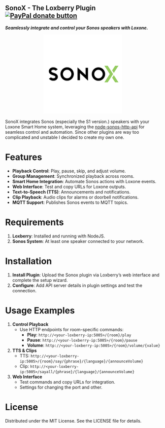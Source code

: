 SonoX - The Loxberry Plugin [![PayPal donate button](https://img.shields.io/badge/paypal-donate-yellow.svg)](https://www.paypal.com/paypalme/normanalbusberger "Donate to SonoX using Paypal") 
-----------------------------
***Seamlessly integrate and control your Sonos speakers with Loxone.***

<p align="center">
  <img src="https://raw.githubusercontent.com/norman-albusberger/sonox/refs/heads/main/icons/icon_256.png" alt="Sonox Icon" width="256">
</p>


SonoX integrates Sonos (especially the S1 version.) speakers with your Loxone Smart Home system, leveraging the [node-sonos-http-api](https://github.com/jishi/node-sonos-http-api) for seamless control and automation.
Since other plugins are way too complicated and unstable I decided to create my own one. 

# Features
- **Playback Control**: Play, pause, skip, and adjust volume.
- **Group Management**: Synchronized playback across rooms.
- **Smart Home Integration**: Automate Sonos actions with Loxone events.
- **Web Interface**: Test and copy URLs for Loxone outputs.
- **Text-to-Speech (TTS)**: Announcements and notifications.
- **Clip Playback**: Audio clips for alarms or doorbell notifications.
- **MQTT Support**: Publishes Sonos events to MQTT topics.

# Requirements
1. **Loxberry**: Installed and running with NodeJS.
2. **Sonos System**: At least one speaker connected to your network.

# Installation
1. **Install Plugin**: Upload the Sonox plugin via Loxberry’s web interface and complete the setup wizard.
2. **Configure**: Add API server details in plugin settings and test the connection.

# Usage Examples
1. **Control Playback**
    - Use HTTP endpoints for room-specific commands:
        - **Play**: `http://<your-loxberry-ip:5005>/{room}/play`
        - **Pause**: `http://<your-loxberry-ip:5005>/{room}/pause`
        - **Volume**: `http://<your-loxberry-ip:5005>/{room}/volume/{value}`
2. **TTS & Clips**
    - TTS: `http://<your-loxberry-ip:5005>/{room}/say/{phrase}/{language}/{announceVolume}`
    - Clip: `http://<your-loxberry-ip:5005>/sayall/{phrase}/{language}/{announceVolume}`
3. **Web Interface**
    - Test commands and copy URLs for integration.
    - Settings for changing the port and other.

# License
Distributed under the MIT License. See the LICENSE file for details.


